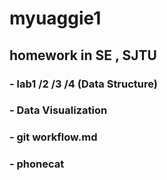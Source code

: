 # myuaggie1

## homework in SE , SJTU 
  

### - lab1 /2 /3 /4 (Data Structure)
### - Data Visualization
### - git workflow.md
### - phonecat
